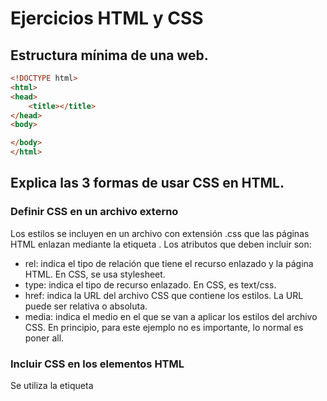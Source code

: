 # Ejercicios HTML y CSS
## Estructura mínima de una web.
```html
<!DOCTYPE html>
<html>
<head>
	<title></title>
</head>
<body>

</body>
</html>
```

## Explica las 3 formas de usar CSS en HTML.

### Definir CSS en un archivo externo

Los estilos se incluyen en un archivo con extensión .css que las páginas HTML enlazan mediante la etiqueta <link>. Los atributos que deben incluir son:

- rel: indica el tipo de relación que tiene el recurso enlazado y la página HTML. En CSS, se usa stylesheet.
- type: indica el tipo de recurso enlazado. En CSS, es text/css.
- href: indica la URL del archivo CSS que contiene los estilos. La URL puede ser relativa o absoluta.
- media: indica el medio en el que se van a aplicar los estilos del archivo CSS. En principio, para este ejemplo no es importante, lo normal es poner all.

### Incluir CSS en los elementos HTML

Se utiliza la etiqueta <style> como atributo de la etiqueta que queremos personalizar.
	
### Incluir CSS en el propio documento HTML

Mediante la etiqueta <style> dentro de la cabecera del documento. Dentro de <style> ponemos los estilos que queramos incluir en el documento HTML. Es importante incluir el atributo type=”text/css”.

Es usado para definir estilos especificos en una determinada página HTML. Su desventaja es a la hora de modificar los estilos, ya que debemos cambiar los estilos de todas las páginas donde lo hayamos incluido de esta manera.

